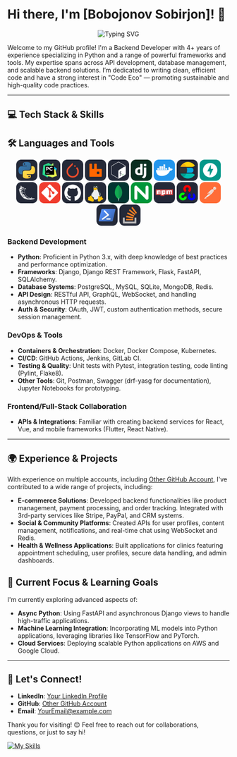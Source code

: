 # Hi there, I'm [Bobojonov Sobirjon]! 👋

<p align="center">
    <img src="https://readme-typing-svg.herokuapp.com?font=Fira+Code&pause=1000&color=00A7E1&width=435&lines=Backend+Developer+%7C+Python+Expert;4%2B+years+experience+with+Django%2C+Flask%2C+FastAPI;API+Development+%7C+Database+Management" alt="Typing SVG" />
</p>

Welcome to my GitHub profile! I'm a Backend Developer with 4+ years of experience specializing in Python and a range of powerful frameworks and tools. My expertise spans across API development, database management, and scalable backend solutions. I’m dedicated to writing clean, efficient code and have a strong interest in "Code Eco" — promoting sustainable and high-quality code practices.

---

## 💻 Tech Stack & Skills

## 🛠 Languages and Tools
<p align="center">
<img src="./icons/Python-Dark.svg" width="48">
<img src="./icons/PyCharm-Dark.svg" width="48">
<img src="./icons/PyTorch-Dark.svg" width="48">
<img src="./icons/RabbitMQ-Dark.svg" width="48">
<img src="./icons/Bash-Dark.svg" width="48">
<img src="./icons/Django.svg" width="48">
<img src="./icons/Docker.svg" width="48">
<img src="./icons/Elasticsearch-Dark.svg" width="48">
<img src="./icons/FastAPI.svg" width="48">
<img src="./icons/Flask-Dark.svg" width="48">
<img src="./icons/Git.svg" width="48">         
<img src="./icons/Github-Dark.svg" width="48">
<img src="./icons/Linux-Dark.svg" width="48">
<img src="./icons/MongoDB.svg" width="48"> 
<img src="./icons/Nginx.svg" width="48">
<img src="./icons/Npm-Dark.svg" width="48">
<img src="./icons/OpenCV-Dark.svg" width="48">
<img src="./icons/Postman.svg" width="48">
<img src="./icons/Powershell-Dark.svg" width="48">
<img src="./icons/StackOverflow-Dark.svg" width="48">

</p>

### Backend Development
- **Python**: Proficient in Python 3.x, with deep knowledge of best practices and performance optimization.
- **Frameworks**: Django, Django REST Framework, Flask, FastAPI, SQLAlchemy.
- **Database Systems**: PostgreSQL, MySQL, SQLite, MongoDB, Redis.
- **API Design**: RESTful API, GraphQL, WebSocket, and handling asynchronous HTTP requests.
- **Auth & Security**: OAuth, JWT, custom authentication methods, secure session management.

### DevOps & Tools
- **Containers & Orchestration**: Docker, Docker Compose, Kubernetes.
- **CI/CD**: GitHub Actions, Jenkins, GitLab CI.
- **Testing & Quality**: Unit tests with Pytest, integration testing, code linting (Pylint, Flake8).
- **Other Tools**: Git, Postman, Swagger (drf-yasg for documentation), Jupyter Notebooks for prototyping.

### Frontend/Full-Stack Collaboration
- **APIs & Integrations**: Familiar with creating backend services for React, Vue, and mobile frameworks (Flutter, React Native).

---

## 🌍 Experience & Projects

With experience on multiple accounts, including [Other GitHub Account](https://github.com/BobojonovSobir0576), I've contributed to a wide range of projects, including:

- **E-commerce Solutions**: Developed backend functionalities like product management, payment processing, and order tracking. Integrated with 3rd-party services like Stripe, PayPal, and CRM systems.
- **Social & Community Platforms**: Created APIs for user profiles, content management, notifications, and real-time chat using WebSocket and Redis.
- **Health & Wellness Applications**: Built applications for clinics featuring appointment scheduling, user profiles, secure data handling, and admin dashboards.

## 🌱 Current Focus & Learning Goals
I'm currently exploring advanced aspects of:
- **Async Python**: Using FastAPI and asynchronous Django views to handle high-traffic applications.
- **Machine Learning Integration**: Incorporating ML models into Python applications, leveraging libraries like TensorFlow and PyTorch.
- **Cloud Services**: Deploying scalable Python applications on AWS and Google Cloud.

---

## 🤝 Let's Connect!
- **LinkedIn**: [Your LinkedIn Profile](https://www.linkedin.com/in/sobir-bobojonov-9a636024b/)
- **GitHub**: [Other GitHub Account](https://github.com/BobojonovSobir0576)
- **Email**: [YourEmail@example.com](mailto:dweb0987654321@gmail.com)

Thank you for visiting! 😊 Feel free to reach out for collaborations, questions, or just to say hi!

[![My Skills](https://skillicons.dev/icons?i=js,html,css,wasm)](https://skillicons.dev)